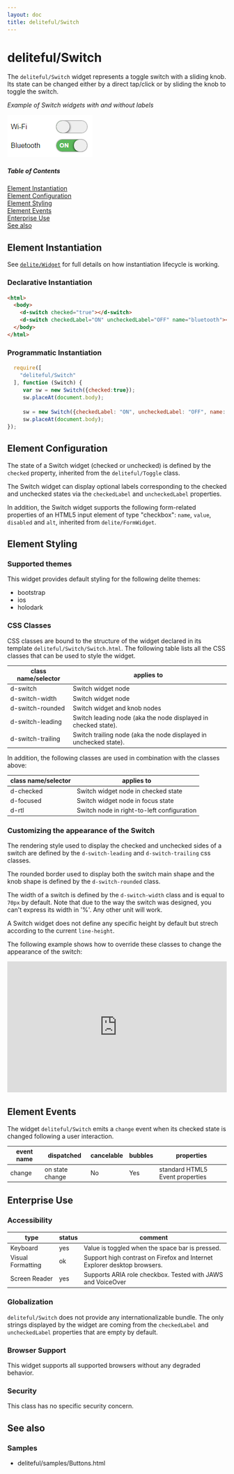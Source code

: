 ```yaml
---
layout: doc
title: deliteful/Switch
---
```


# deliteful/Switch

The `deliteful/Switch` widget represents a toggle switch with a sliding knob. Its state can be changed either by a 
direct tap/click or by sliding the knob to toggle the switch.

*Example of Switch widgets with and without labels* 

![Switch (Bootstrap)](images/Switch1.png)

##### Table of Contents
[Element Instantiation](#instantiation)  
[Element Configuration](#configuration)  
[Element Styling](#styling)  
[Element Events](#events)  
[Enterprise Use](#enterprise)  
[See also](#seealso)

<a name="instantiation"></a>
## Element Instantiation

See [`delite/Widget`](/delite/docs/master/Widget.md) for full details on how instantiation lifecycle is working.

### Declarative Instantiation

```html
<html>
  <body>
    <d-switch checked="true"></d-switch>
    <d-switch checkedLabel="ON" uncheckedLabel="OFF" name="bluetooth"></d-switch>
  </body>
</html>
```

### Programmatic Instantiation

```js
  require([
    "deliteful/Switch"
  ], function (Switch) {
     var sw = new Switch({checked:true});
     sw.placeAt(document.body);

     sw = new Switch({checkedLabel: "ON", uncheckedLabel: "OFF", name: "bluetooth"});
     sw.placeAt(document.body);
});
```

<a name="configuration"></a>
## Element Configuration

The state of a Switch widget (checked or unchecked) is defined by the `checked` property, inherited from the 
`deliteful/Toggle` class.

The Switch widget can display optional labels corresponding to the checked and unchecked states via the `checkedLabel`
 and `uncheckedLabel` properties.

In addition, the Switch widget supports the following form-related properties of an HTML5 input element of 
type "checkbox": `name`, `value`, `disabled` and `alt`, inherited from `delite/FormWidget`.

<a name="styling"></a>
## Element Styling

### Supported themes

This widget provides default styling for the following delite themes:

* bootstrap
* ios
* holodark

### CSS Classes

CSS classes are bound to the structure of the widget declared in its template `deliteful/Switch/Switch.html`.
The following table lists all the CSS classes that can be used to style the widget. 

|class name/selector|applies to|
|----------|----------|
|d-switch|Switch widget node
|d-switch-width|Switch widget node
|d-switch-rounded|Switch widget and knob nodes
|d-switch-leading|Switch leading node (aka the node displayed in checked state). 
|d-switch-trailing|Switch trailing node (aka the node displayed in unchecked state). 

In addition, the following classes are used in combination with the classes above:

|class name/selector|applies to|
|----------|----------|
|d-checked|Switch widget node in checked state
|d-focused|Switch widget node in focus state
|d-rtl|Switch node in right-to-left configuration

### Customizing the appearance of the Switch

The rendering style used to display the checked and unchecked sides of a switch are defined by the `d-switch-leading` and
 `d-switch-trailing` css classes.
 
The rounded border used to display both the switch main shape and the knob shape is defined by the `d-switch-rounded`
class.

The width of a switch is defined by the `d-switch-width` class and is equal to `70px` by default.
Note that due to the way the switch was designed, you can't express its width in '%'. Any other unit will work.

A Switch widget does not define any specific height by default but strech according to the current `line-height`. 

The following example shows how to override these classes to change the appearance of the switch:
<iframe width="100%" height="300" src="http://jsfiddle.net/ibmjs/56evcgma/embedded/result,html,css,js" 
allowfullscreen="allowfullscreen" frameborder="0">
<a href="http://jsfiddle.net/ibmjs/56evcgma/">checkout the sample on JSFiddle</a></iframe>

<a name="events"></a>
## Element Events
The widget `deliteful/Switch` emits a `change` event when its checked state is changed following a user interaction.

|event name|dispatched|cancelable|bubbles|properties|
|----------|----------|----------|-------|----------|
|change|on state change|No |Yes|standard HTML5 Event properties|

<a name="enterprise"></a>
## Enterprise Use

### Accessibility
|type|status|comment|
|----|------|-------|
|Keyboard|yes| Value is toggled when the space bar is pressed.|
|Visual Formatting|ok|Support high contrast on Firefox and Internet Explorer desktop browsers.|
|Screen Reader|yes|Supports ARIA role checkbox. Tested with JAWS and VoiceOver|

### Globalization

`deliteful/Switch` does not provide any internationalizable bundle. The only strings displayed 
by the widget are coming from the `checkedLabel` and `uncheckedLabel` properties that are empty by default.

### Browser Support
This widget supports all supported browsers without any degraded behavior.

### Security

This class has no specific security concern.

<a name="seealso"></a>
## See also
### Samples
- deliteful/samples/Buttons.html
